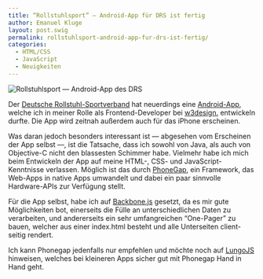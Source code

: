 ```yaml
---
title: “Rollstuhlsport” – Android-App für DRS ist fertig
author: Emanuel Kluge
layout: post.swig
permalink: rollstuhlsport-android-app-fur-drs-ist-fertig/
categories:
  - HTML/CSS
  - JavaScript
  - Neuigkeiten
---
```


<noscript data-src="/archive/wp-content/uploads/2011/12/rollstuhlsport-android-app.gif" data-alt="Rollstuhlsport &mdash; Android-App des DRS">
<img src="/archive/wp-content/uploads/2011/12/rollstuhlsport-android-app.gif" alt="Rollstuhlsport &mdash; Android-App des DRS">
</noscript>

Der [Deutsche Rollstuhl-Sportverband][drs] hat neuerdings eine [Android-App][drsapp], welche ich in meiner Rolle als Frontend-Developer bei [w3design.][w3design] entwickeln durfte. Die App wird zeitnah außerdem auch für das iPhone erscheinen.

Was daran jedoch besonders interessant ist &mdash; abgesehen vom Erscheinen der App selbst &mdash;, ist die Tatsache, dass ich sowohl von Java, als auch von Objective-C nicht den blassesten Schimmer habe. Vielmehr habe ich mich beim Entwickeln der App auf meine HTML-, CSS- und JavaScript-Kenntnisse verlassen. Möglich ist das durch [PhoneGap][phonegap], ein Framework, das Web-Apps in native Apps umwandelt und dabei ein paar sinnvolle Hardware-APIs zur Verfügung stellt.

Für die App selbst, habe ich auf [Backbone.js][backbone] gesetzt, da es mir gute Möglichkeiten bot, einerseits die Fülle an unterschiedlichen Daten zu verarbeiten, und andererseits ein sehr umfangreichen &ldquo;One-Pager&rdquo; zu bauen, welcher aus einer index.html besteht und alle Unterseiten client-seitig rendert.

Ich kann Phonegap jedenfalls nur empfehlen und möchte noch auf [LungoJS][lungojs] hinweisen, welches bei kleineren Apps sicher gut mit Phonegap Hand in Hand geht.

[drs]: http://www.drs.org/cms/
[drsapp]: https://market.android.com/details?id=com.phonegap.drsapp
[w3design]: http://www.w3design.de/
[phonegap]: http://phonegap.com/
[backbone]: http://documentcloud.github.com/backbone/
[lungojs]: http://www.lungojs.com/
